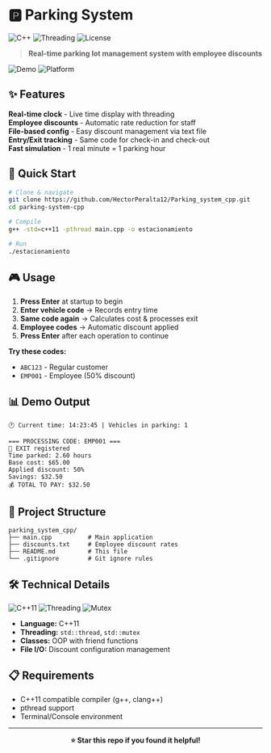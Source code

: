 # 🅿️ Parking System

![C++](https://img.shields.io/badge/c++-%2300599C.svg?style=for-the-badge&logo=c%2B%2B&logoColor=white)
![Threading](https://img.shields.io/badge/Threading-Enabled-green?style=for-the-badge)
![License](https://img.shields.io/badge/License-MIT-blue?style=for-the-badge)

> **Real-time parking lot management system with employee discounts**

![Demo](https://img.shields.io/badge/Status-Working-brightgreen?style=flat-square)
![Platform](https://img.shields.io/badge/Platform-Linux%20%7C%20macOS%20%7C%20Windows-lightgrey?style=flat-square)

## ✨ Features

 **Real-time clock** - Live time display with threading  
 **Employee discounts** - Automatic rate reduction for staff  
 **File-based config** - Easy discount management via text file  
 **Entry/Exit tracking** - Same code for check-in and check-out  
 **Fast simulation** - 1 real minute = 1 parking hour  

## 🚀 Quick Start

```bash
# Clone & navigate
git clone https://github.com/HectorPeralta12/Parking_system_cpp.git
cd parking-system-cpp

# Compile
g++ -std=c++11 -pthread main.cpp -o estacionamiento

# Run
./estacionamiento
```

## 🎮 Usage
1. **Press Enter** at startup to begin
2. **Enter vehicle code** → Records entry time
3. **Same code again** → Calculates cost & processes exit
4. **Employee codes** → Automatic discount applied
5. **Press Enter** after each operation to continue

**Try these codes:**
- `ABC123` - Regular customer
- `EMP001` - Employee (50% discount)

## 📊 Demo Output

```
🕐 Current time: 14:23:45 | Vehicles in parking: 1

=== PROCESSING CODE: EMP001 ===
🚗 EXIT registered
Time parked: 2.60 hours
Base cost: $65.00
Applied discount: 50%
Savings: $32.50
💰 TOTAL TO PAY: $32.50
```

## 📁 Project Structure

```
parking_system_cpp/
├── main.cpp          # Main application
├── discounts.txt     # Employee discount rates
├── README.md         # This file
└── .gitignore        # Git ignore rules
```

## 🛠️ Technical Details

![C++11](https://img.shields.io/badge/C%2B%2B-11-blue?style=flat-square)
![Threading](https://img.shields.io/badge/std%3A%3Athread-Yes-green?style=flat-square)
![Mutex](https://img.shields.io/badge/std%3A%3Amutex-Yes-green?style=flat-square)

- **Language:** C++11
- **Threading:** `std::thread`, `std::mutex`
- **Classes:** OOP with friend functions
- **File I/O:** Discount configuration management

## 📋 Requirements

- C++11 compatible compiler (g++, clang++)
- pthread support
- Terminal/Console environment

---

<div align="center">

**⭐ Star this repo if you found it helpful!**


</div>
